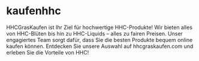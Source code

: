 # kaufenhhc
HHCGrasKaufen ist Ihr Ziel für hochwertige HHC-Produkte! Wir bieten alles von HHC-Blüten bis hin zu HHC-Liquids – alles zu fairen Preisen. Unser engagiertes Team sorgt dafür, dass Sie die besten Produkte bequem online kaufen können. Entdecken Sie unsere Auswahl auf hhcgraskaufen.com und erleben Sie die Vorteile von HHC!
